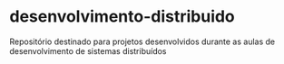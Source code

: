 # desenvolvimento-distribuido
Repositório destinado para projetos desenvolvidos durante as aulas de desenvolvimento de sistemas distribuídos
